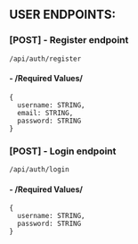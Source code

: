 ## USER ENDPOINTS:
### [**POST**] **- Register endpoint**
```
/api/auth/register
```
#### - /Required Values/
```
{
  username: STRING,
  email: STRING,
  password: STRING
}
```

### [**POST**] **- Login endpoint**
```
/api/auth/login
```
#### - /Required Values/
```
{
  username: STRING,
  password: STRING
}
```
